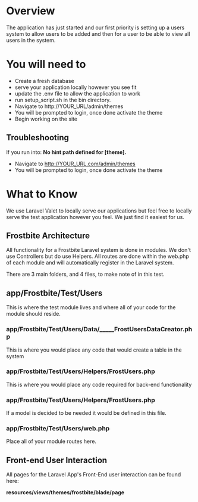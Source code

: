 
# Overview

The application has just started and our first priority is setting up a users
system to allow users to be added and then for a user to be able to view all users
in the system.

# You will need to

* Create a fresh database
* serve your application locally however you see fit
* update the .env file to allow the application to work
* run setup_script.sh in the bin directory.
* Navigate to http://YOUR_URL/admin/themes
* You will be prompted to login, once done activate the theme
* Begin working on the site

## Troubleshooting

If you run into:
__No hint path defined for [theme].__

* Navigate to http://YOUR_URL.com/admin/themes
* You will be prompted to login, once done activate the theme

# What to Know

We use Laravel Valet to locally serve our applications but feel free to locally
serve the test application however you feel. We just find it easiest for us.

## Frostbite Architecture

All functionality for a Frostbite Laravel system is done in modules. We don't use
Controllers but do use Helpers. All routes are done within the web.php of each module
and will automatically register in the Laravel system.

There are 3 main folders, and 4 files, to make note of in this test.

## app/Frostbite/Test/Users

This is where the test module lives and where all of your code for the module should reside.


### app/Frostbite/Test/Users/Data/_____FrostUsersDataCreator.php

This is where you would place any code that would create a table in the system

### app/Frostbite/Test/Users/Helpers/FrostUsers.php

This is where you would place any code required for back-end functionality

### app/Frostbite/Test/Users/Helpers/FrostUsers.php

If a model is decided to be needed it would be defined in this file.

### app/Frostbite/Test/Users/web.php

Place all of your module routes here.

## Front-end User Interaction

All pages for the Laravel App's Front-End user interaction can be found here:

__resources/views/themes/frostbite/blade/page__
